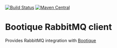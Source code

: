 [![Build Status](https://travis-ci.org/bootique/bootique-rabbitmq-client.svg)](https://travis-ci.org/bootique/bootique-rabbitmq-client)
[![Maven Central](https://maven-badges.herokuapp.com/maven-central/io.bootique.rabbitmq.client/bootique-rabbitmq-client/badge.svg)](https://maven-badges.herokuapp.com/maven-central/io.bootique.rabbitmq.client/bootique-rabbitmq-client/)


# Bootique RabbitMQ client
Provides RabbitMQ integration with [Bootique](http://bootique.io)